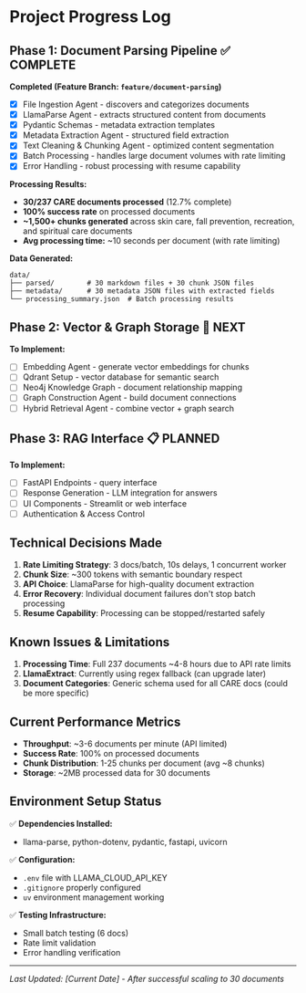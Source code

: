 # Project Progress Log

## Phase 1: Document Parsing Pipeline ✅ COMPLETE

**Completed (Feature Branch: `feature/document-parsing`)**
- [x] File Ingestion Agent - discovers and categorizes documents
- [x] LlamaParse Agent - extracts structured content from documents  
- [x] Pydantic Schemas - metadata extraction templates
- [x] Metadata Extraction Agent - structured field extraction
- [x] Text Cleaning & Chunking Agent - optimized content segmentation
- [x] Batch Processing - handles large document volumes with rate limiting
- [x] Error Handling - robust processing with resume capability

**Processing Results:**
- **30/237 CARE documents processed** (12.7% complete)
- **100% success rate** on processed documents
- **~1,500+ chunks generated** across skin care, fall prevention, recreation, and spiritual care documents
- **Avg processing time:** ~10 seconds per document (with rate limiting)

**Data Generated:**
```
data/
├── parsed/        # 30 markdown files + 30 chunk JSON files  
├── metadata/      # 30 metadata JSON files with extracted fields
└── processing_summary.json  # Batch processing results
```

## Phase 2: Vector & Graph Storage 🔄 NEXT

**To Implement:**
- [ ] Embedding Agent - generate vector embeddings for chunks
- [ ] Qdrant Setup - vector database for semantic search
- [ ] Neo4j Knowledge Graph - document relationship mapping
- [ ] Graph Construction Agent - build document connections
- [ ] Hybrid Retrieval Agent - combine vector + graph search

## Phase 3: RAG Interface 📋 PLANNED

**To Implement:**
- [ ] FastAPI Endpoints - query interface
- [ ] Response Generation - LLM integration for answers
- [ ] UI Components - Streamlit or web interface
- [ ] Authentication & Access Control

## Technical Decisions Made

1. **Rate Limiting Strategy**: 3 docs/batch, 10s delays, 1 concurrent worker
2. **Chunk Size**: ~300 tokens with semantic boundary respect
3. **API Choice**: LlamaParse for high-quality document extraction
4. **Error Recovery**: Individual document failures don't stop batch processing
5. **Resume Capability**: Processing can be stopped/restarted safely

## Known Issues & Limitations

1. **Processing Time**: Full 237 documents ~4-8 hours due to API rate limits
2. **LlamaExtract**: Currently using regex fallback (can upgrade later)
3. **Document Categories**: Generic schema used for all CARE docs (could be more specific)

## Current Performance Metrics

- **Throughput**: ~3-6 documents per minute (API limited)
- **Success Rate**: 100% on processed documents  
- **Chunk Distribution**: 1-25 chunks per document (avg ~8 chunks)
- **Storage**: ~2MB processed data for 30 documents

## Environment Setup Status

✅ **Dependencies Installed:**
- llama-parse, python-dotenv, pydantic, fastapi, uvicorn

✅ **Configuration:**
- `.env` file with LLAMA_CLOUD_API_KEY
- `.gitignore` properly configured
- `uv` environment management working

✅ **Testing Infrastructure:**
- Small batch testing (6 docs)
- Rate limit validation
- Error handling verification

---

*Last Updated: [Current Date] - After successful scaling to 30 documents*